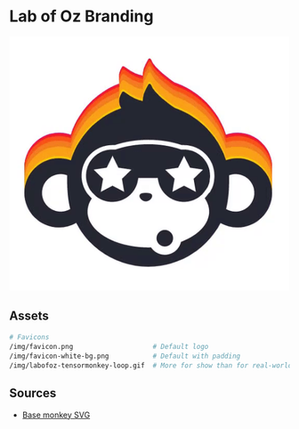 # Lab of Oz Branding

![](./img/labofoz-tensormonkey-loop.gif)

## Assets

```bash
# Favicons
/img/favicon.png                    # Default logo
/img/favicon-white-bg.png           # Default with padding
/img/labofoz-tensormonkey-loop.gif  # More for show than for real-world use
```

## Sources

- [Base monkey SVG](https://www.designevo.com/apps/logo/?name=cute-monkey-and-interesting-gaming)
